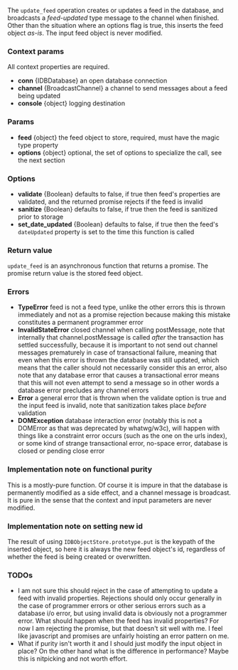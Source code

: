 The `update_feed` operation creates or updates a feed in the database, and broadcasts a *feed-updated* type message to the channel when finished. Other than the situation where an options flag is true, this inserts the feed object *as-is*. The input feed object is never modified.

### Context params
All context properties are required.
* **conn** {IDBDatabase} an open database connection
* **channel** {BroadcastChannel} a channel to send messages about a feed being updated
* **console** {object} logging destination

### Params
* **feed** {object} the feed object to store, required, must have the magic type property
* **options** {object} optional, the set of options to specialize the call, see the next section

### Options
* **validate** {Boolean} defaults to false, if true then feed's properties are validated, and the returned promise rejects if the feed is invalid
* **sanitize** {Boolean} defaults to false, if true then the feed is sanitized prior to storage
* **set_date_updated** {Boolean} defaults to false, if true then the feed's `dateUpdated` property is set to the time this function is called

### Return value
`update_feed` is an asynchronous function that returns a promise. The promise return value is the stored feed object.

### Errors
* **TypeError** feed is not a feed type, unlike the other errors this is thrown immediately and not as a promise rejection because making this mistake constitutes a permanent programmer error
* **InvalidStateError** closed channel when calling postMessage, note that internally that channel.postMessage is called *after* the transaction has settled successfully, because it is important to not send out channel messages prematurely in case of transactional failure, meaning that even when this error is thrown the database was still updated, which means that the caller should not necessarily consider this an error, also note that any database error that causes a transactional error means that this will not even attempt to send a message so in other words a database error precludes any channel errors
* **Error** a general error that is thrown when the validate option is true and the input feed is invalid, note that sanitization takes place *before* validation
* **DOMException** database interaction error (notably this is not a DOMError as that was deprecated by whatwg/w3c), will happen with things like a constraint error occurs (such as the one on the urls index), or some kind of strange transactional error, no-space error, database is closed or pending close error

### Implementation note on functional purity
This is a mostly-pure function. Of course it is impure in that the database is permanently modified as a side effect, and a channel message is broadcast. It is pure in the sense that the context and input parameters are never modified.

### Implementation note on setting new id
The result of using `IDBObjectStore.prototype.put` is the keypath of the inserted object,
so here it is always the new feed object's id, regardless of whether the feed is being created or overwritten.

### TODOs
* I am not sure this should reject in the case of attempting to update a feed with invalid properties. Rejections should only occur generally in the case of programmer errors or other serious errors such as a database i/o error, but using invalid data is obviously not a programmer error. What should happen when the feed has invalid properties? For now I am rejecting the promise, but that doesn't sit well with me. I feel like javascript and promises are unfairly hoisting an error pattern on me.
* What if purity isn't worth it and I should just modify the input object in place? On the other hand what is the difference in performance? Maybe this is nitpicking and not worth effort.
